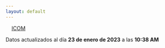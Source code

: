 ```yaml
---
layout: default
---
```

<a href="planes/ICOM/" style="padding: 1rem;">ICOM</a>
<p class_="text-center text-muted">Datos actualizados al día <b>23 de enero de 2023</b> a las <b>10:38 AM</b></p>